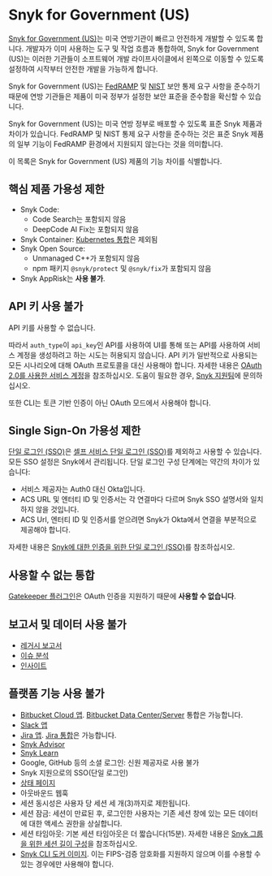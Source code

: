 # Snyk for Government (US)

[Snyk for Government (US)](https://snyk.io/government-security-solution/)는 미국 연방기관이 빠르고 안전하게 개발할 수 있도록 합니다. 개발자가 이미 사용하는 도구 및 작업 흐름과 통합하여, Snyk for Government (US)는 이러한 기관들이 소프트웨어 개발 라이프사이클에서 왼쪽으로 이동할 수 있도록 설정하여 시작부터 안전한 개발을 가능하게 합니다.

Snyk for Government (US)는 [FedRAMP](https://www.fedramp.gov/) 및 [NIST](https://www.nist.gov/) 보안 통제 요구 사항을 준수하기 때문에 연방 기관들은 제품이 미국 정부가 설정한 보안 표준을 준수함을 확신할 수 있습니다.

Snyk for Government (US)는 미국 연방 정부로 배포할 수 있도록 표준 Snyk 제품과 차이가 있습니다. FedRAMP 및 NIST 통제 요구 사항을 준수하는 것은 표준 Snyk 제품의 일부 기능이 FedRAMP 환경에서 지원되지 않는다는 것을 의미합니다.

이 목록은 Snyk for Government (US) 제품의 기능 차이를 식별합니다.

## 핵심 제품 가용성 제한

* Snyk Code:
  * Code Search는 포함되지 않음
  * DeepCode AI Fix는 포함되지 않음
* Snyk Container: [Kubernetes 통합](https://docs.snyk.io/scan-applications/snyk-container/kubernetes-integration/kubernetes-integration-overview)은 제외됨
* Snyk Open Source:
  * Unmanaged C++가 포함되지 않음
  * npm 패키지 `@snyk/protect` 및 `@snyk/fix`가 포함되지 않음
* Snyk AppRisk는 **사용 불가**.

## API 키 사용 불가

API 키를 사용할 수 없습니다.

따라서 `auth_type`이 `api_key`인 API를 사용하여 UI를 통해 또는 API를 사용하여 서비스 계정을 생성하려고 하는 시도는 허용되지 않습니다. API 키가 일반적으로 사용되는 모든 시나리오에 대해 OAuth 프로토콜을 대신 사용해야 합니다. 자세한 내용은 [OAuth 2.0를 사용한 서비스 계정](https://docs.snyk.io/enterprise-configuration/service-accounts/service-accounts-using-oauth-2.0)을 참조하십시오. 도움이 필요한 경우, [Snyk 지원팀](https://support.snyk.io)에 문의하십시오.

또한 CLI는 토큰 기반 인증이 아닌 OAuth 모드에서 사용해야 합니다.

## Single Sign-On 가용성 제한

[단일 로그인 (SSO)](../enterprise-setup/single-sign-on-sso-for-authentication-to-snyk/)은 [셀프 서비스 단일 로그인 (SSO)](../enterprise-setup/single-sign-on-sso-for-authentication-to-snyk/configure-self-serve-single-sign-on-sso/)를 제외하고 사용할 수 있습니다. 모든 SSO 설정은 Snyk에서 관리됩니다. 단일 로그인 구성 단계에는 약간의 차이가 있습니다:

* 서비스 제공자는 Auth0 대신 Okta입니다.
* ACS URL 및 엔터티 ID 및 인증서는 각 연결마다 다르며 Snyk SSO 설명서와 일치하지 않을 것입니다.
* ACS Url, 엔터티 ID 및 인증서를 얻으려면 Snyk가 Okta에서 연결을 부분적으로 제공해야 합니다.

자세한 내용은 [Snyk에 대한 인증을 위한 단일 로그인 (SSO)](../enterprise-setup/single-sign-on-sso-for-authentication-to-snyk/)를 참조하십시오.

## 사용할 수 없는 통합

[Gatekeeper 플러그인](../scan-with-snyk/snyk-open-source/manage-vulnerabilities/gatekeeper-plugins/)은 OAuth 인증을 지원하기 때문에 **사용할 수 없습니다**.

## 보고서 및 데이터 사용 불가

* [레거시 보고서](../manage-issues/reporting/legacy-reports/)
* [이슈 분석](../manage-risk/enterprise-analytics/issues-analytics.md)
* [인사이트](../manage-risk/prioritize-issues-for-fixing/using-the-issues-ui-with-snyk-apprisk/)

## 플랫폼 기능 사용 불가

* [Bitbucket Cloud 앱](../scm-ide-and-ci-cd-integrations/snyk-scm-integrations/bitbucket-cloud-app.md). [Bitbucket Data Center/Server](../scm-ide-and-ci-cd-integrations/snyk-scm-integrations/bitbucket-data-center-server.md) 통합은 가능합니다.
* [Slack 앱](../integrate-with-snyk/jira-and-slack-integrations/slack-app.md)
* [Jira 앱](../integrate-with-snyk/jira-and-slack-integrations/snyk-security-in-jira-cloud-integration.md). [Jira 통합](../integrate-with-snyk/jira-and-slack-integrations/jira-integration.md)은 가능합니다.
* [Snyk Advisor](https://snyk.io/advisor/)
* [Snyk Learn](https://learn.snyk.io/?)
* Google, GitHub 등의 소셜 로그인: 신원 제공자로 사용 불가
* Snyk 지원으로의 SSO(단일 로그인)
* [상태 페이지](https://status.snyk.io)
* 아웃바운드 웹훅
* 세션 동시성은 사용자 당 세션 세 개(3)까지로 제한됩니다.
* 세션 잠금: 세션이 만료된 후, 로그인한 사용자는 기존 세션 창에 있는 모든 데이터에 대한 액세스 권한을 상실합니다.
* 세션 타임아웃: 기본 세션 타임아웃은 더 짧습니다(15분). 자세한 내용은 [Snyk 그룹을 위한 세션 길이 구성](../snyk-admin/groups-and-organizations/groups/configure-session-length-for-a-snyk-group.md)을 참조하십시오.
* [Snyk CLI 도커 이미지](../snyk-cli/install-or-update-the-snyk-cli/#snyk-cli-in-a-docker-image). 이는 FIPS-검증 암호화를 지원하지 않으며 이를 수용할 수 있는 경우에만 사용해야 합니다.